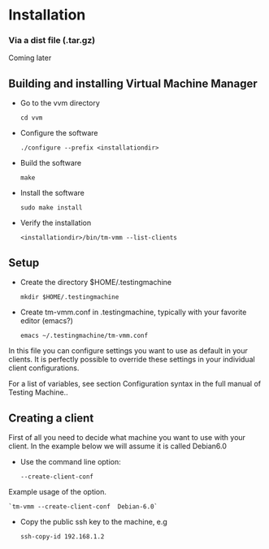 # Installation 

### Via a dist file (.tar.gz)

 Coming later

## Building and installing Virtual Machine Manager

* Go to the vvm directory

  `cd vvm`

* Configure the software

  `./configure --prefix <installationdir>`

* Build the software

  `make`

* Install the software

  `sudo make install`

* Verify the installation

  `<installationdir>/bin/tm-vmm --list-clients`


## Setup 

* Create the directory $HOME/.testingmachine

  `mkdir $HOME/.testingmachine`

* Create tm-vmm.conf in .testingmachine, typically with your favorite editor (emacs?)

  `emacs ~/.testingmachine/tm-vmm.conf`

In this file you can configure settings you want to use as default in
your clients. It is perfectly possible to override these settings in
your individual client configurations.

For a list of variables, see section Configuration syntax in the full
manual of Testing Machine..

## Creating a client

First of all you need to decide what machine you want to use with your client. In the example below we will assume it is called Debian6.0

* Use the command line option:

    `--create-client-conf`

Example usage of the option.

    `tm-vmm --create-client-conf  Debian-6.0`


* Copy the public ssh key to the machine, e.g

  `ssh-copy-id 192.168.1.2`


